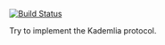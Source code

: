 [![Build Status](https://travis-ci.org/cshuaimin/kademlia.svg?branch=master)](https://travis-ci.org/cshuaimin/kademlia)

Try to implement the Kademlia protocol.
